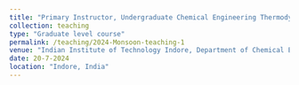```yaml
---
title: "Primary Instructor, Undergraduate Chemical Engineering Thermodynamics"
collection: teaching
type: "Graduate level course"
permalink: /teaching/2024-Monsoon-teaching-1
venue: "Indian Institute of Technology Indore, Department of Chemical Engineering"
date: 20-7-2024
location: "Indore, India"
---
```


